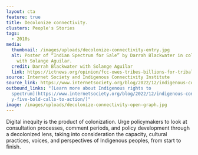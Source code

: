 ```yaml
---
layout: cta
feature: true
title: Decolonize connectivity.
clusters: People's Stories
tags:
  - 2010s
media:
  thumbnail: /images/uploads/decolonize-connectivity-entry.jpg
  alt: Poster of “Indian Spectrum for Sale” by Darrah Blackwater in collaboration
    with Solange Aguilar.
  credit: Darrah Blackwater with Solange Aguilar
  link: https://ictnews.org/opinion/fcc-owes-tribes-billions-for-tribal-spectrum-sales
source: Internet Society and Indigenous Connectivity Institute
source_link: https://www.internetsociety.org/blog/2022/12/indigenous-connectivity-five-bold-calls-to-action/
outbound_links: "[Learn more about Indigenous rights to
  spectrum](https://www.internetsociety.org/blog/2022/12/indigenous-connectivit\
  y-five-bold-calls-to-action/)"
image: /images/uploads/decolonize-connectivity-open-graph.jpg
---
```

Digital inequity is the product of colonization. Urge policymakers to look at consultation processes, comment periods, and policy development through a decolonized lens, taking into consideration the capacity, cultural practices, voices, and perspectives of Indigenous peoples, from start to finish.